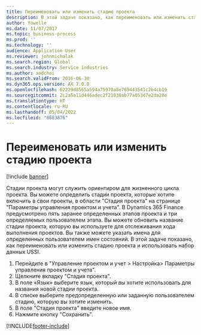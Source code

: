 ```yaml
---
title: Переименовать или изменить стадию проекта
description: В этой задаче показано, как переименовать или изменить стадию проекта.
author: Yowelle
ms.date: 11/07/2017
ms.topic: business-process
ms.prod: ''
ms.technology: ''
audience: Application User
ms.reviewer: johnmichalak
ms.search.region: Global
ms.search.industry: Service industries
ms.author: andchoi
ms.search.validFrom: 2016-06-30
ms.dyn365.ops.version: AX 7.0.0
ms.openlocfilehash: 62229d8565a594a75970a8e769443541c2b4cb19
ms.sourcegitcommit: 2c2a5a11d446adec2f21030ab77a053d7e2da28e
ms.translationtype: HT
ms.contentlocale: ru-RU
ms.lasthandoff: 05/04/2022
ms.locfileid: "8683876"
---
```

# <a name="rename-or-modify-a-project-stage"></a>Переименовать или изменить стадию проекта

[!include [banner](../../includes/banner.md)]

Стадии проекта могут служить ориентиром для жизненного цикла проекта. Вы можете определить стадии проекта, которые хотите включить в свои проекты, в области "Стадия проекта" на странице "Параметры управления проектом и учета". В Dynamics 365 Finance предусмотрено пять заранее определенных этапов проекта и три определяемых пользователем этапа. Вы можете обновить название стадии проекта, которую вы используете для отслеживания хода выполнения проектов. Вы также можете указать имена для определенных пользователем имен состояний. В этой задаче показано, как переименовать или изменить стадию проекта и использовать набор данных USSI.

1. Перейдите в "Управление проектом и учет > Настройка> Параметры управления проектом и учета".
2. Щелкните вкладку "Стадия проекта".
3. В поле «Язык» выберите язык, который вы хотите использовать для названия новой стадии проекта.
4. В списке выберите предопределенную или заданную пользователем стадию, которую вы хотите изменить. 
5. В поле "Стадия проекта" введите новое имя.
6. Нажмите кнопку "Сохранить".


[!INCLUDE[footer-include](../../includes/footer-banner.md)]